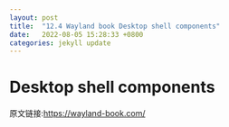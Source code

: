 ```yaml
---
layout: post
title:  "12.4 Wayland book Desktop shell components"
date:   2022-08-05 15:28:33 +0800
categories: jekyll update
---
```

# Desktop shell components

原文链接:https://wayland-book.com/
